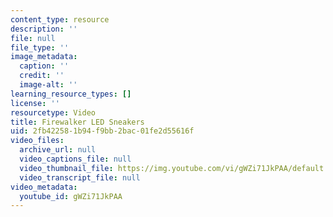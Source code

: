 ```yaml
---
content_type: resource
description: ''
file: null
file_type: ''
image_metadata:
  caption: ''
  credit: ''
  image-alt: ''
learning_resource_types: []
license: ''
resourcetype: Video
title: Firewalker LED Sneakers
uid: 2fb42258-1b94-f9bb-2bac-01fe2d55616f
video_files:
  archive_url: null
  video_captions_file: null
  video_thumbnail_file: https://img.youtube.com/vi/gWZi71JkPAA/default.jpg
  video_transcript_file: null
video_metadata:
  youtube_id: gWZi71JkPAA
---
```

